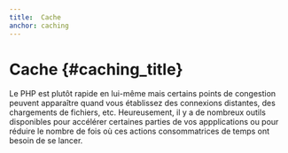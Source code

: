 ```yaml
---
title:  Cache
anchor: caching
---
```


# Cache {#caching_title}

Le PHP est plutôt rapide en lui-même mais certains points de congestion peuvent apparaître quand vous établissez des 
connexions distantes, des chargements de fichiers, etc. Heureusement, il y a de nombreux outils disponibles pour 
accélérer certaines parties de vos appplications ou pour réduire le nombre de fois où ces actions consommatrices de temps 
ont besoin de se lancer.
